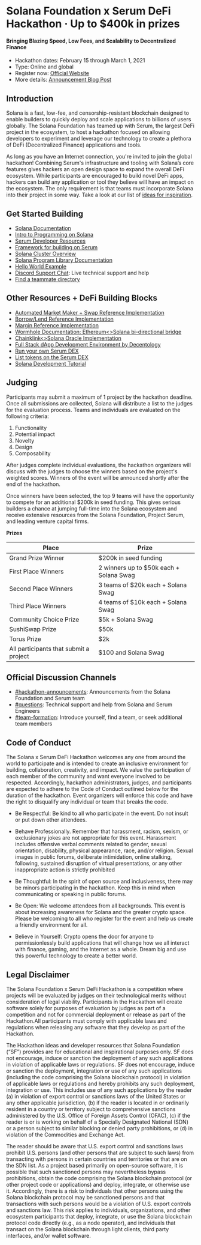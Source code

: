 # Solana Foundation x Serum DeFi Hackathon &middot; Up to $400k in prizes
#### Bringing Blazing Speed, Low Fees, and Scalability to Decentralized Finance

* Hackathon dates: February 15 through March 1, 2021
* Type: Online and global
* Register now: [Official Website](https://solana.com/defi)
* More details: [Announcement Blog Post](link)

## Introduction
Solana is a fast, low-fee, and censorship-resistant blockchain designed to enable builders to quickly deploy and scale applications to billions of users globally. The Solana Foundation has teamed up with Serum, the largest DeFi project in the ecosystem, to host a hackathon focused on allowing developers to experiment and leverage our technology to create a plethora of DeFi (Decentralized Finance) applications and tools.

As long as you have an Internet connection, you're invited to join the global hackathon! Combining Serum's infrastructure and tooling with Solana’s core features gives hackers an open design space to expand the overall DeFi ecosystem. While participants are encouraged to build novel DeFi apps, hackers can build any application or tool they believe will have an impact on the ecosystem. The only requirement is that teams must incorporate Solana into their project in some way.  Take a look at our list of [ideas for inspiration](link).

## Get Started Building

* [Solana Documentation](https://docs.solana.com/)
* [Intro to Programming on Solana](https://paulx.dev/2021/01/14/programming-on-solana-an-introduction/)
* [Serum Developer Resources](https://serum-academy.com/en/developer-resources/)
* [Framework for building on Serum](https://github.com/project-serum/anchor)
* [Solana Cluster Overview](https://docs.solana.com/cluster/overview)
* [Solana Program Library Documentation](https://spl.solana.com/)
* [Hello World Example](https://github.com/solana-labs/example-helloworld)
* [Discord Support Chat](link): Live technical support and help
* [Find a teammate directory](link)

## Other Resources + DeFi Building Blocks

* [Automated Market Maker + Swap Reference Implementation](https://github.com/solana-labs/oyster-swap)
* [Borrow/Lend Reference Implementation](https://github.com/solana-labs/oyster-lending)
* [Margin Reference Implementation](https://github.com/solana-labs/oyster-margin)
* [Wormhole Documentation: Ethereum<>Solana bi-directional bridge](https://github.com/certusone/wormhole)
* [Chainklink<>Solana Oracle Implementation](link)
* [Full Stack dApp Development Environment by Decentology](https://dappstarter.decentology.com/)
* [Run your own Serum DEX](https://serum-academy.com/en/dex-list/)
* [List tokens on the Serum DEX](https://serum-academy.com/en/add-market/)
* [Solana Development Tutorial](https://solongwallet.medium.com/solana-development-tutorial-things-you-should-know-before-structuring-your-code-807f0e2ee43)

## Judging

Participants may submit a maximum of 1 project by the hackathon deadline. Once all submissions are collected, Solana will distribute a list to the judges for the evaluation process. Teams and individuals are evaluated on the following criteria:

1. Functionality
2. Potential impact
3. Novelty
4. Design
5. Composability

After judges complete individual evaluations, the hackathon organizers will discuss with the judges to choose the winners based on the project's weighted scores. Winners of the event will be announced shortly after the end of the hackathon. 

Once winners have been selected, the top 9 teams will have the opportunity to compete for an additional $200k in seed funding. This gives serious builders a chance at jumping full-time into the Solana ecosystem and receive extensive resources from the Solana Foundation, Project Serum, and leading venture capital firms.

**Prizes**

| Place                                  | Prize                                        |
|----------------------------------------|----------------------------------------------|
| Grand Prize Winner                           | $200k in seed funding  |
| First Place Winners                            | 2 winners up to $50k each + Solana Swag |
| Second Place Winners                          | 3 teams of $20k each + Solana Swag              |
| Third Place Winners                            | 4 teams of $10k each + Solana Swag              |
| Community Choice Prize                 | $5k + Solana Swag              |
| SushiSwap Prize                        | $50k                                          |
| Torus Prize                            | $2k                                          |
| All participants that submit a project | $100 and Solana Swag                         |

## Official Discussion Channels

* [#hackathon-announcements](link): Announcements from the Solana Foundation and Serum team
* [#questions](link): Technical support and help from Solana and Serum Engineers
* [#team-formation](link): Introduce yourself, find a team, or seek additional team members

## Code of Conduct 

The Solana x Serum DeFi Hackathon welcomes any one from around the world to participate and is intended to create an inclusive environment for building, collaboration, creativity, and impact. We value the participation of each member of the community and want everyone involved to be respected. Accordingly, hackathon administrators, judges, and participants are expected to adhere to the Code of Conduct outlined below for the duration of the hackathon. Event organizers will enforce this code and have the right to disqualify any individual or team that breaks the code.

* Be Respectful: Be kind to all who participate in the event. Do not insult or put down other attendees.

* Behave Professionally. Remember that harassment, racism, sexism, or exclusionary jokes are not appropriate for this event. Harassment includes offensive verbal comments related to gender, sexual orientation, disability, physical appearance, race, and/or religion. Sexual images in public forums, deliberate intimidation, online stalking, following, sustained disruption of virtual presentations, or any other inappropriate action is strictly prohibited

* Be Thoughtful: In the spirit of open source and inclusiveness, there may be minors participating in the hackathon. Keep this in mind when communicating or speaking in public forums.

* Be Open: We welcome attendees from all backgrounds. This event is about increasing awareness for Solana and the greater crypto space. Please be welcoming to all who register for the event and help us create a friendly environment for all.

* Believe in Yourself: Crypto opens the door for anyone to permissionlessly build applications that will change how we all interact with finance, gaming, and the Internet as a whole. Dream big and use this powerful technology to create a better world.

## Legal Disclaimer

The Solana Foundation x Serum DeFi Hackathon is a competition where projects will be evaluated by judges on their technological merits without consideration of legal viability. Participants in the Hackathon will create software solely for purposes of evaluation by judges as part of a competition and not for commercial deployment or release as part of the Hackathon.All participants must comply with applicable laws and regulations when releasing any software that they develop as part of the Hackathon.

The Hackathon ideas and developer resources that Solana Foundation (“SF”) provides are for educational and inspirational purposes only. SF does not encourage, induce or sanction the deployment of any such applications in violation of applicable laws or regulations. SF does not encourage, induce or sanction the deployment, integration or use of any such applications (including the code comprising the Solana blockchain protocol) in violation of applicable laws or regulations and hereby prohibits any such deployment, integration or use. This includes use of any such applications by the reader (a) in violation of export control or sanctions laws of the United States or any other applicable jurisdiction, (b) if the reader is located in or ordinarily resident in a country or territory subject to comprehensive sanctions administered by the U.S. Office of Foreign Assets Control (OFAC), (c) if the reader is or is working on behalf of a Specially Designated National (SDN) or a person subject to similar blocking or denied party prohibitions, or (d) in violation of the Commodities and Exchange Act.

The reader should be aware that U.S. export control and sanctions laws prohibit U.S. persons (and other persons that are subject to such laws) from transacting with persons in certain countries and territories or that are on the SDN list. As a project based primarily on open-source software, it is possible that such sanctioned persons may nevertheless bypass prohibitions, obtain the code comprising the Solana blockchain protocol (or other project code or applications) and deploy, integrate, or otherwise use it. Accordingly, there is a risk to individuals that other persons using the Solana blockchain protocol may be sanctioned persons and that transactions with such persons would be a violation of U.S. export controls and sanctions law. This risk applies to individuals, organizations, and other ecosystem participants that deploy, integrate, or use the Solana blockchain protocol code directly (e.g., as a node operator), and individuals that transact on the Solana blockchain through light clients, third party interfaces, and/or wallet software.

